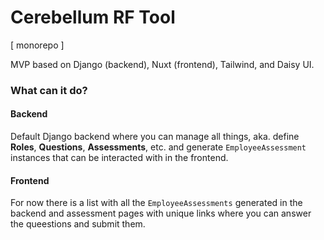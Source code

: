 # Cerebellum RF Tool

[ monorepo ]

MVP based on Django (backend), Nuxt (frontend), Tailwind, and Daisy UI.

### What can it do?

#### Backend

Default Django backend where you can manage all things, aka. define **Roles**, **Questions**, **Assessments**, etc. and generate `EmployeeAssessment` instances that can be interacted with in the frontend.

#### Frontend

For now there is a list with all the `EmployeeAssessments` generated in the backend and assessment pages with unique links where you can answer the queestions and submit them.
